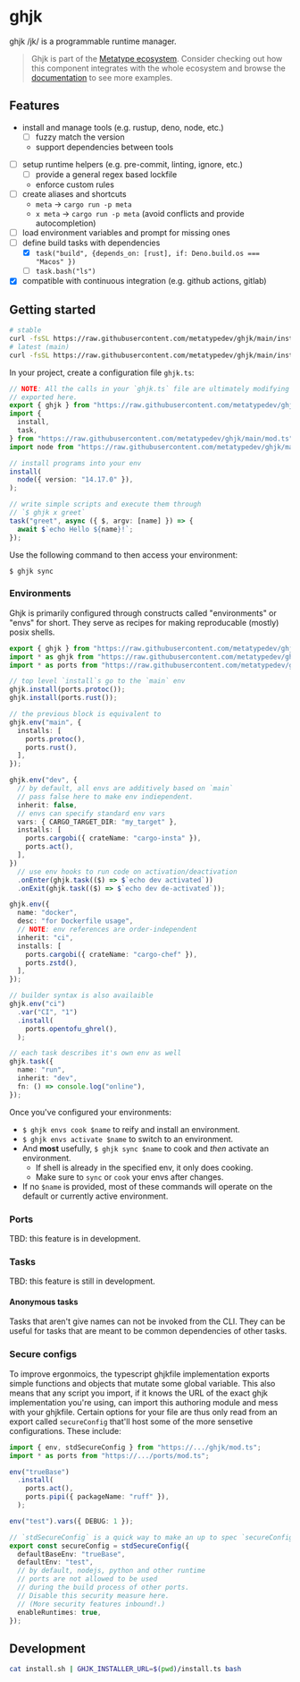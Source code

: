 # ghjk

ghjk /jk/ is a programmable runtime manager.

> Ghjk is part of the
> [Metatype ecosystem](https://github.com/metatypedev/metatype). Consider
> checking out how this component integrates with the whole ecosystem and browse
> the
> [documentation](https://metatype.dev?utm_source=github&utm_medium=readme&utm_campaign=ghjk)
> to see more examples.

## Features

- install and manage tools (e.g. rustup, deno, node, etc.)
  - [ ] fuzzy match the version
  - support dependencies between tools
- [ ] setup runtime helpers (e.g. pre-commit, linting, ignore, etc.)
  - [ ] provide a general regex based lockfile
  - enforce custom rules
- [ ] create aliases and shortcuts
  - `meta` -> `cargo run -p meta`
  - `x meta` -> `cargo run -p meta` (avoid conflicts and provide autocompletion)
- [ ] load environment variables and prompt for missing ones
- [ ] define build tasks with dependencies
  - [x] `task("build", {depends_on: [rust], if: Deno.build.os === "Macos" })`
  - [ ] `task.bash("ls")`
- [x] compatible with continuous integration (e.g. github actions, gitlab)

## Getting started

```bash
# stable
curl -fsSL https://raw.githubusercontent.com/metatypedev/ghjk/main/install.sh | bash
# latest (main)
curl -fsSL https://raw.githubusercontent.com/metatypedev/ghjk/main/install.sh | GHJK_VERSION=main bash
```

In your project, create a configuration file `ghjk.ts`:

```ts
// NOTE: All the calls in your `ghjk.ts` file are ultimately modifying the ghjk object
// exported here.
export { ghjk } from "https://raw.githubusercontent.com/metatypedev/ghjk/main/mod.ts";
import {
  install,
  task,
} from "https://raw.githubusercontent.com/metatypedev/ghjk/main/mod.ts";
import node from "https://raw.githubusercontent.com/metatypedev/ghjk/main/ports/node.ts";

// install programs into your env
install(
  node({ version: "14.17.0" }),
);

// write simple scripts and execute them through
// `$ ghjk x greet`
task("greet", async ({ $, argv: [name] }) => {
  await $`echo Hello ${name}!`;
});
```

Use the following command to then access your environment:

```shell
$ ghjk sync
```

### Environments

Ghjk is primarily configured through constructs called "environments" or "envs"
for short. They serve as recipes for making reproducable (mostly) posix shells.

```ts
export { ghjk } from "https://raw.githubusercontent.com/metatypedev/ghjk/mod.ts";
import * as ghjk from "https://raw.githubusercontent.com/metatypedev/ghjk/mod.ts";
import * as ports from "https://raw.githubusercontent.com/metatypedev/ghjk/ports/mod.ts";

// top level `install`s go to the `main` env
ghjk.install(ports.protoc());
ghjk.install(ports.rust());

// the previous block is equivalent to
ghjk.env("main", {
  installs: [
    ports.protoc(),
    ports.rust(),
  ],
});

ghjk.env("dev", {
  // by default, all envs are additively based on `main`
  // pass false here to make env indiependent.
  inherit: false,
  // envs can specify standard env vars
  vars: { CARGO_TARGET_DIR: "my_target" },
  installs: [
    ports.cargobi({ crateName: "cargo-insta" }),
    ports.act(),
  ],
})
  // use env hooks to run code on activation/deactivation
  .onEnter(ghjk.task(($) => $`echo dev activated`))
  .onExit(ghjk.task(($) => $`echo dev de-activated`));

ghjk.env({
  name: "docker",
  desc: "for Dockerfile usage",
  // NOTE: env references are order-independent
  inherit: "ci",
  installs: [
    ports.cargobi({ crateName: "cargo-chef" }),
    ports.zstd(),
  ],
});

// builder syntax is also availaible
ghjk.env("ci")
  .var("CI", "1")
  .install(
    ports.opentofu_ghrel(),
  );

// each task describes it's own env as well
ghjk.task({
  name: "run",
  inherit: "dev",
  fn: () => console.log("online"),
});
```

Once you've configured your environments:

- `$ ghjk envs cook $name` to reify and install an environment.
- `$ ghjk envs activate $name` to switch to an environment.
- And **most** usefully, `$ ghjk sync $name` to cook and _then_ activate an
  environment.
  - If shell is already in the specified env, it only does cooking.
  - Make sure to `sync` or `cook` your envs after changes.
- If no `$name` is provided, most of these commands will operate on the default
  or currently active environment.

### Ports

TBD: this feature is in development.

### Tasks

TBD: this feature is still in development.

#### Anonymous tasks

Tasks that aren't give names can not be invoked from the CLI. They can be useful
for tasks that are meant to be common dependencies of other tasks.

### Secure configs

To improve ergonmoics, the typescript ghjkfile implementation exports simple functions and objects that mutate some global variable.
This also means that any script you import, if it knows the URL of the exact ghjk implementation you're using, can import this authoring module and mess with your ghjkfile.
Certain options for your file are thus only read from an export called `secureConfig` that'll host some of the more sensetive configurations. These include:

```ts
import { env, stdSecureConfig } from "https://.../ghjk/mod.ts";
import * as ports from "https://.../ports/mod.ts";

env("trueBase")
  .install(
    ports.act(),
    ports.pipi({ packageName: "ruff" }),
  );

env("test").vars({ DEBUG: 1 });

// `stdSecureConfig` is a quick way to make an up to spec `secureConfig`.
export const secureConfig = stdSecureConfig({
  defaultBaseEnv: "trueBase",
  defaultEnv: "test",
  // by default, nodejs, python and other runtime
  // ports are not allowed to be used
  // during the build process of other ports.
  // Disable this security measure here.
  // (More security features inbound!.)
  enableRuntimes: true,
});
```

## Development

```bash
cat install.sh | GHJK_INSTALLER_URL=$(pwd)/install.ts bash
```
